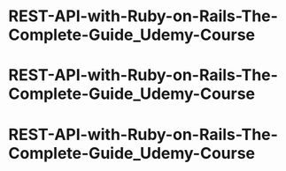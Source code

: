 # REST-API-with-Ruby-on-Rails-The-Complete-Guide_Udemy-Course
# REST-API-with-Ruby-on-Rails-The-Complete-Guide_Udemy-Course
# REST-API-with-Ruby-on-Rails-The-Complete-Guide_Udemy-Course
